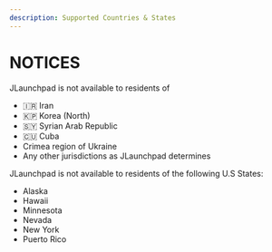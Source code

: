```yaml
---
description: Supported Countries & States
---
```


# NOTICES



JLaunchpad is not available to residents of

* 🇮🇷 Iran
* 🇰🇵 Korea (North)
* 🇸🇾 Syrian Arab Republic
* 🇨🇺 Cuba
* Crimea region of Ukraine
* Any other jurisdictions as JLaunchpad determines

JLaunchpad is not available to residents of the following U.S States:

* Alaska
* Hawaii
* Minnesota
* Nevada
* New York
* Puerto Rico
